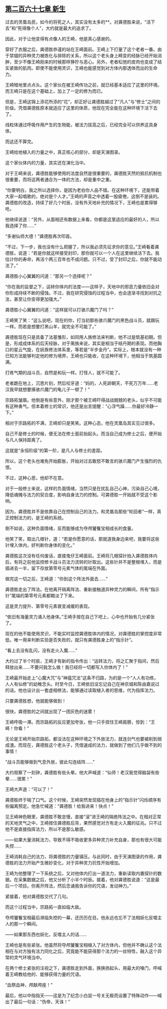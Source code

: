 ## [第二百六十七章 新生](https://www.xxbiquge.com/11_11207/9176949.html)


  过去的灵凰岛民，如今的将死之人，其实没有太多的**。对龚德胜来说，“活下去”和“死得像个人”，大约就是最大的追求了。

  因此，对于让他变得有点像人的王崎，他是真心感谢的。

  穿好了衣服之后，龚德胜恭谨的站在王崎面前。王崎上下打量了这个老者一番。由于禁锢的异种灵力被炼化与排除的关系，所以这个老头身上畸变的经脉已经开始消肿，至少不像王崎刚来的时候那样狰狞与恶心。另外，老者松弛的皮肉也变成了结实紧致的肌肉。即使不能使用灵识，王崎也能感觉到对方体内那透体而出的生命力。

  王崎暗地里点点头。这个家伙在被王崎传功之前，就已经基本适应了这里的环境。而王崎只是在这个基础上，加上了一定的修为而已。

  但是，王崎这锦上添花所添的“花”，却正好让龚德胜越过了“凡人”与“修士”之间的阶级。凭借龚德胜原本就适应了这里的体质，他现在完全能在这种环境下活下去了。

  线粒体通过呼吸作用产生的生物能，被法力拔高之后，已经完全可以供养这具身体。

  而这还不算完。

  王崎给他植入的力量之中，真正核心的部分，却是天演图录。

  这个家伙体内的力量，其实还在演化当中。

  对于王崎来说，龚德胜能够使用的法度自然是很重要的，龚德胜天然的抵抗机制也很重要，而将这两者通合为一体的方法，却是重中之重。

  “你要明白，我之所以选择你，是因为老伯你人品不错。在这种环境下，还能带着大家一起唱歌的，绝对是个人才。”王崎的声音之中透着一股疲倦，这倒不是装的。龚德胜的改造，持续了好几个时辰，没有外天地补充的情况下，王崎也是累得够呛。

  他继续说道：“另外，从面相还有数据上来看，你都是这里适应的最好的人，所以我选择了你……”

  “多谢仙师大德！”龚德胜再次叩首。

  “不过，下一步，我也没有什么把握了，所以我必须先征求你的意见。”王崎看着龚德胜，说道：“若是你就这样接受封印，那你就可以一个人在这里继续活下去。我估计你的寿命，再活个两三百年也不成问题。只不过，受了封印之后，你就不能动法了。”

  龚德胜小心翼翼的问道：“那另一个选择呢？”

  “你在我的监督之下，运转你体内的法度——这样子，天地中的邪恶力量依旧会对你形成持续不断的侵蚀。不过，我在研究侵蚀的过程当中，也会逐渐寻找到对抗之法，甚至让你变得更加强大。”

  龚德胜小心翼翼的问道：“这样就可以打骇爪魔门了吗？”

  王崎笑了笑：“这么说吧，现在的你，打当初那些骇爪魔门的黑色战斗员，就跟玩一样。而若是想要打黑山羊，就完全不可能了。”

  龚德胜现在只是具备了法基雏形，如同用人族修法来判断，他不过是筑基初期。但是，形成成体系的后天经脉，对于萳族来说，其实是相当于结丹期的表现。而他胸口的星云气旋，在妖族修法体系里，等若是“半步金丹”。实际上，根本就没有一种已知方法能够判定他的修为境界，王崎也只能收，在这种环境下，他相当于筑基圆满。

  打练气期的战斗员，自然是和玩一样。打怪人，就不可能了。

  老者跪在地上，沉思片刻，然后咬牙道：“妈的，人死卵朝天，不死万万年……老汉我早就想要揍骇爪魔门的龟儿子一顿了！”

  宗路拓皱眉。他倒是有些意外，刚才那个被王崎吓得战战兢兢的老头，似乎不可能有这种勇气。但本着修士的常识，他还是出言提醒：“心浮气躁……你最好冷静一下。”

  相对于宗路拓的不满，王崎却只是笑笑。这种心态，他在灵凰岛其实见过很多。

  自己不是修士的时候，便无法在修士面前抬起头。而当自己成为修士之后，便开始与凡人保持距离了。

  这就是“永恒阶级”的第一阶，是凡人与修士的差距。

  所以，这个老头也难免开始膨胀，开始对过去敢怒不敢言的骇爪魔门产生强烈的仇恨。

  不过，这种心思，他却不在意。

  对于一般修士来说，这样的负面情绪，当然只是在扰乱自己心神，污染自己心境，降低魂魄与法力的契合度，影响自身法力的控制。可龚德胜一开始就不受这个影响。

  因为，龚德胜并不是依靠自己在控制自己的法力。和灵凰岛那些“轮回者”一样，真正控制法力的，是王崎的系统。

  倒不如说，这种负面情绪，反而能够成为夺颅饕餮宝相成长的食量。

  他笑了笑，取出几根针，道：“若是你愿意的话，那就道我身边来吧，我要将这些针埋入体内，好判断你身体的变化。”

  龚德胜这次没有任何废话，直接鬼仔王崎面前。王崎将几根探针拍入龚德胜体内后，有将之前他监控修卡战斗员法力流转的针取出。这些针并不是整根埋入，而是插进去一半，留下存放第零号元素气体的尾端在外面。

  做完这一切之后，王崎道：“你到这个阵法外面去……”

  龚德胜走出了阵法。在他离开隔离阵法、重新接触道异种灵力的瞬间，所有“指示针”尾端的第零号元素都黯淡了下来。

  这是灵力提升、第零号元素衰变减缓的表现。

  “依旧有海量灵力涌入他身体。”王崎手按在自己下吧上，心中也开始有几分紧张了。

  现在的他不能使用灵识，不能实时监控龚德胜体内的情况，对龚德胜的掌控度非常低。唯一用来判断实验是否失败的，就只有龚德胜身上的“指示针”。

  “看上去没有乱闪，没有走火入魔……”

  大约过了半个时辰，王崎才有新的指令传出：“运转法力，将之汇聚于指间，然后释放出来……不要问我怎么做！我已经将一切都写入你体内了！”

  王崎最开始走上“心魔大咒”与“神瘟咒法”这条不归路，为的是一个“人人有功练，人人有仙修”的幼稚念头。时至今日，王崎依旧没忘记自己在神京城和陈由嘉说过的话。他也设计出一套虚相修法，能够通过读取植入者的思维，代为指挥法力。

  只要龚德胜想，他就能够做到！

  很快，龚德胜的之间就出现了一团灰色的迷雾！

  王崎呼吸一滞。而宗路拓的反应更加夸张，他一只手捏住王崎肩膀，惊到：“王崎！你看！”

  无论是王崎开始宗路拓，都没法在这种环境之下外放法力，就连剑气也要被削到弱成渣。而现在，龚德胜这个老头子，凭借速成的法力，就做到了他们几乎做不到的事情！

  “战斗员能够做到气息外放，彼此勾连结阵……”

  大约观察了一刻钟，龚德胜有些头晕。他大声喊道：“仙师！老汉我觉得脑袋有些晕……很累！”

  王崎大声道：“可以了！”

  龚德胜终于喘了口气。这个时候，王崎突然发现插在他身上的“指示针”闪烁顺序有些偏离预定。他急忙喊道：“龚德胜！给我进来！快点！”

  见王崎神色眼里，龚德胜不敢怠慢，直接“滚”进王崎的隔绝阵法之中。在相对正常的天地灵气之中，王崎按住龚德胜后背，果然感觉对方有走火入魔的征兆。只不过他不是直接指挥法力，所以不是那么敏感。

  ——如果大量消耗法力，导致不得不吸收更多异种灵力补充自身，那也有很大可能失控……

  王崎消耗自己的法力，将龚德胜的力量镇压。与此同时，由于天演图录的作用，龚德胜的法力开始产生微妙变化，对于异种灵力抗性开始增加。

  王崎为他整理了一下系统之后，又对他体内打出一道法力，重新读取内置探针的数据。在采集数据之后，他又分析了小半个时辰。接着，他对龚德胜说道：“这是最后一个项目。你离开阵法，然后念诵我告诉你的咒语，发动神力。”

  紧接着，他对龚德胜交代了几句。

  而这个过程当中，宗路拓一直如临大敌。

  夺颅饕餮宝相最后濒临失控的一幕，还历历在目。他永远也忘不了法相妖化反噬主人的那一个瞬间。

  ——如果那东西也妖化，反噬主人的话……

  王崎也是有些紧张。他虽然将夺颅饕餮宝相植入了对方体内，但他并不确认这个法相在与对方独有法力同化之后，究竟能不能获得那个法力的一丝特性，融入这个异常的灵气环境当中。

  在两个修士紧张的注视之下，龚德胜走到外面，换换扬起头，用最大的嗓门，呼喊着王崎教给他的、能够获得力量的咒语。

  “血祭血神，颅献颅座！”

  最后，他以中指指天——这是为了纪念小白鼠一号关无极而设置了特殊动作——喊出了最后一句话：“伪帝，天诛！”
